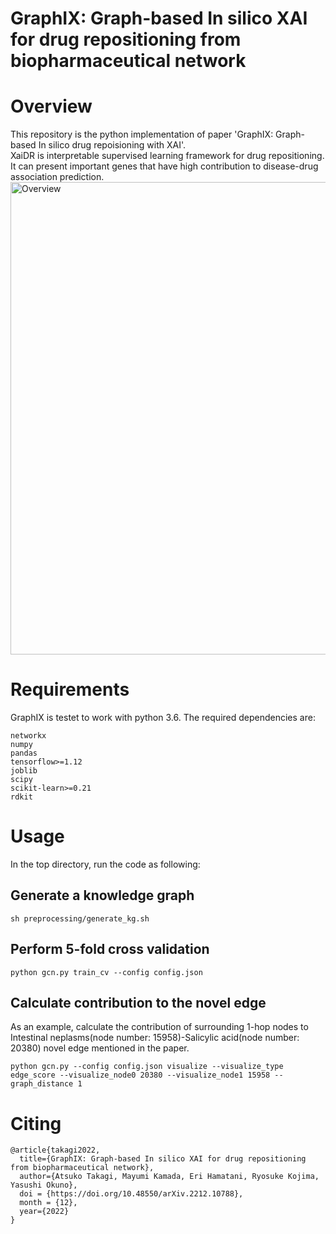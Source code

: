 # GraphIX: Graph-based In silico XAI for drug repositioning from biopharmaceutical network
# Overview
This repository is the python implementation of paper 'GraphIX: Graph-based In silico drug repoisioning with XAI'.<br>
XaiDR is interpretable supervised learning framework for drug repositioning. It can present important genes that have high contribution to disease-drug association prediction.
<img width="756" alt="Overview" src="https://user-images.githubusercontent.com/49670481/179131330-7c92acf0-444f-48f0-9883-bb25a933155b.png">

# Requirements
GraphIX is testet to work with python 3.6. The required dependencies are:<br>
```
networkx
numpy
pandas
tensorflow>=1.12
joblib
scipy
scikit-learn>=0.21
rdkit
```
# Usage
In the top directory, run the code as following:<br>
## Generate a knowledge graph
```
sh preprocessing/generate_kg.sh
```
## Perform 5-fold cross validation
```
python gcn.py train_cv --config config.json
```
## Calculate contribution to the novel edge
As an example, calculate the contribution of surrounding 1-hop nodes to Intestinal neplasms(node number: 15958)-Salicylic acid(node number: 20380) novel edge mentioned in the paper.<br>
```
python gcn.py --config config.json visualize --visualize_type edge_score --visualize_node0 20380 --visualize_node1 15958 --graph_distance 1
```
# Citing
```
@article{takagi2022,
  title={GraphIX: Graph-based In silico XAI for drug repositioning from biopharmaceutical network},
  author={Atsuko Takagi, Mayumi Kamada, Eri Hamatani, Ryosuke Kojima, Yasushi Okuno},
  doi = {https://doi.org/10.48550/arXiv.2212.10788},
  month = {12},
  year={2022}
}
```
